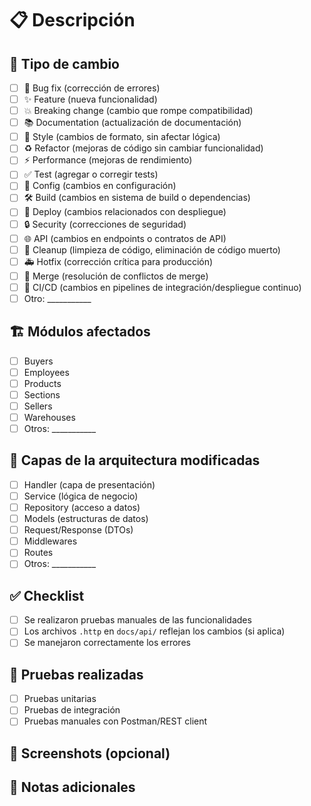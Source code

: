 # 📋 Descripción
<!-- Describe brevemente los cambios realizados -->

## 🎯 Tipo de cambio
<!-- Marca la opción que aplique -->
- [ ] 🐛 Bug fix (corrección de errores)
- [ ] ✨ Feature (nueva funcionalidad)
- [ ] 💥 Breaking change (cambio que rompe compatibilidad)
- [ ] 📚 Documentation (actualización de documentación)
- [ ] 🎨 Style (cambios de formato, sin afectar lógica)
- [ ] ♻️ Refactor (mejoras de código sin cambiar funcionalidad)
- [ ] ⚡ Performance (mejoras de rendimiento)
- [ ] ✅ Test (agregar o corregir tests)
- [ ] 🔧 Config (cambios en configuración)
- [ ] 🛠️ Build (cambios en sistema de build o dependencias)
- [ ] 🚀 Deploy (cambios relacionados con despliegue)
- [ ] 🔒 Security (correcciones de seguridad)
- [ ] 🌐 API (cambios en endpoints o contratos de API)
- [ ] 🧹 Cleanup (limpieza de código, eliminación de código muerto)
- [ ] 🚑 Hotfix (corrección crítica para producción)
- [ ] 🔀 Merge (resolución de conflictos de merge)
- [ ] 🔄 CI/CD (cambios en pipelines de integración/despliegue continuo)
- [ ] Otro: ___________

## 🏗️ Módulos afectados
<!-- Marca los módulos que fueron modificados -->
- [ ] Buyers
- [ ] Employees
- [ ] Products
- [ ] Sections
- [ ] Sellers
- [ ] Warehouses
- [ ] Otros: ___________

## 🔄 Capas de la arquitectura modificadas
<!-- Marca las capas que fueron afectadas -->
- [ ] Handler (capa de presentación)
- [ ] Service (lógica de negocio)
- [ ] Repository (acceso a datos)
- [ ] Models (estructuras de datos)
- [ ] Request/Response (DTOs)
- [ ] Middlewares
- [ ] Routes
- [ ] Otros: ___________

## ✅ Checklist
<!-- Verifica que se cumplan los siguientes puntos -->
- [ ] Se realizaron pruebas manuales de las funcionalidades
- [ ] Los archivos `.http` en `docs/api/` reflejan los cambios (si aplica)
- [ ] Se manejaron correctamente los errores

## 🧪 Pruebas realizadas
<!-- Describe cómo probaste los cambios -->
- [ ] Pruebas unitarias
- [ ] Pruebas de integración  
- [ ] Pruebas manuales con Postman/REST client

## 📸 Screenshots (opcional)
<!-- Si aplica, agrega screenshots de la funcionalidad -->

## 📝 Notas adicionales
<!-- Cualquier información adicional que el revisor deba saber -->

